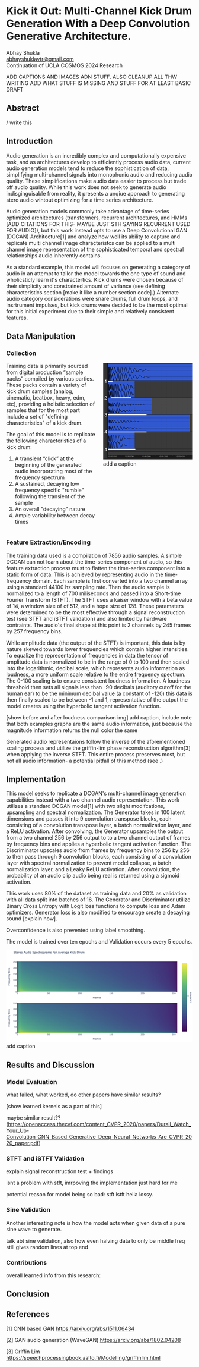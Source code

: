 # Kick it Out: Multi-Channel Kick Drum Generation With a Deep Convolution Generative Architecture.

Abhay Shukla\
abhayshuklavtr@gmail.com\
Continuation of UCLA COSMOS 2024 Research

ADD CAPTIONS AND IMAGES ADN STUFF. ALSO CLEANUP ALL THW WRITING ADD WHAT STUFF IS MISSING AND STUFF FOR AT LEAST BASIC DRAFT

## Abstract

/ write this

## Introduction

Audio generation is an incredibly complex and computationally expensive task, and as architectures develop to efficiently process audio data, current audio generation models tend to reduce the sophistication of data, simplifying multi-channel signals into monophonic audio and reducing audio quality. These simplifications make audio data easier to process but trade off audio quality. While this work does not seek to generate audio indisginguisable from reality, it presents a unqiue approach to generating stero audio wihtout optimizing for a time series architecture.

Audio generation models commonly take advantage of time-series optimized architectures (transformers, recurrent architectures, and HMMs [ADD CITATIONS FOR THIS- MAYBE JUST STH SAYING RECURRENT USED FOR AUDIO]), but this work instead opts to use a Deep Convolutional GAN (DCGAN) Architecture[1] and analyze how well its ability to capture and replicate multi channel image characteristcs can be applied to a multi channel image representation of the sophisticated temporal and spectral relationships audio inherently contains.

As a standard example, this model will focuses on generating a category of audio in an attempt to tailor the model towards the one type of sound and wholicsticly learn it's charactertics. Kick drums were chosen because of their simplicity and constrained amount of variance (see defining characteristics section [make it like a number section code].) Alternate audio category considerations were snare drums, full drum loops, and insrtrument impulses, but kick drums were decided to be the most optimal for this initial experiment due to their simple and relatively consistent features.

## Data Manipulation

### Collection

<div style="display: flex; gap: 20px;">
<div style="width: 50%;">
Training data is primarily sourced from digital production “sample packs” compiled by various parties. These packs contain a variety of kick drum samples (analog, cinematic, beatbox, heavy, edm, etc), providing a holistic selection of samples that for the most part include a set of "defining characteristics" of a kick drum.

<br>

The goal of this model is to replicate the following characteristics of a kick drum:

1. A transient “click” at the beginning of the generated audio incorporating most of the frequency spectrum
2. A sustained, decaying low frequency specific "rumble" following the transient of the sample
3. An overall "decaying" nature
4. Ample variability between decay times
</div>
<div style="width: 50%;">
<img src="static/kick-drum-features.png" width="425">
add a caption
</div>
</div>

### Feature Extraction/Encoding

The training data used is a compilation of 7856 audio samples. A simple DCGAN can not learn about the time-series component of audio, so this feature extraction process must to flatten the time-series component into a static form of data. This is achieved by representing audio in the time-frequency domain. Each sample is first converted into a two channel array using a standard 44100 hz sampling rate. Then the audio sample is normalized to a length of 700 miliseconds and passed into a Short-time Fourier Transform (STFT). The STFT uses a kaiser window with a beta value of 14, a window size of of 512, and a hope size of 128. These paramaters were determined to be the most effective through a signal reconstruction test (see STFT and iSTFT validation) and also limited by hardware contraints. The audio's final shape at this point is 2 channels by 245 frames by 257 frequency bins.

While amplitude data (the output of the STFT) is important, this data is by nature skewed towards lower frequencies which contain higher intensities. To equalize the representation of frequencies in data the tensor of amplitude data is normalized to be in the range of 0 to 100 and then scaled into the logarithmic, decibal scale, which represents audio information as loudness, a more uniform scale relative to the entire frequency spectrum. The 0-100 scaling is to ensure consistent loudness information. A loudness threshold then sets all signals less than -90 decibals (auditory cutoff for the human ear) to be the minimum decibal value (a constant of -120) this data is then finally scaled to be between -1 and 1, representative of the output the model creates using the hyperbolic tangent activation function.

[show before and after loudness comparison img]
add caption, include note that both examples graphs are the same audio information, just because the magnitude information returns the null color the same

Generated audio representaions follow the inverse of the aforementioned scaling process and utilize the griffin-lim phase reconstruction algorithm[3] when applying the inverse STFT. This entire process preserves most, but not all audio information- a potential pitfall of this method (see .)

## Implementation

This model seeks to replicate a DCGAN's multi-channel image generation capabilities instead with a two channel audio representation. This work utilizes a standard DCGAN model[1] with two slight modifcations, upsampling and spectral normalization. The Generator takes in 100 latent dimensions and passes it into 9 convolution transpose blocks, each consisting of a convolution transpose layer, a batch normalization layer, and a ReLU activation. After convolving, the Generator upsamples the output from a two channel 256 by 256 output to to a two channel output of frames by frequency bins and applies a hyperbolic tangent activation function. The Discriminator upscales audio from frames by frequency bins to 256 by 256 to then pass through 9 convolution blocks, each consisting of a convolution layer with spectral normalization to prevent model collapse, a batch normalization layer, and a Leaky ReLU activation. After convolution, the probability of an audio clip audio being real is returned using a sigmoid activation.

This work uses 80% of the dataset as training data and 20% as validation with all data split into batches of 16. The Generator and Discriminator utilize Binary Cross Entropy with Logit loss functions to compute loss and Adam optimizers. Generator loss is also modified to encourage create a decaying sound [explain how].

Overconfidence is also prevented using label smoothing.

The model is trained over ten epochs and Validation occurs every 5 epochs.

![Average Kick Drum](static/average-kick-drum.png)
add caption

## Results and Discussion

### Model Evaluation

what failed, what worked, do other papers have similar results?

[show learned kernels as a part of this]

maybe similar result??
(https://openaccess.thecvf.com/content_CVPR_2020/papers/Durall_Watch_Your_Up-Convolution_CNN_Based_Generative_Deep_Neural_Networks_Are_CVPR_2020_paper.pdf)

### STFT and iSTFT Validation

explain signal reconstruction test + findings

isnt a problem with stft, imrpoving the implementation just hard for me

potential reason for model being so bad: stft istft hella lossy.

### Sine Validation

Another interesting note is how the model acts when given data of a pure sine wave to generate.

talk abt sine validation, also how even halving data to only be middle freq still gives random lines at top end

### Contributions

overall learned info from this research:

## Conclusion

## References

<a id="1">[1]</a> CNN based GAN
https://arxiv.org/abs/1511.06434

<a id="2">[2]</a> GAN audio generation (WaveGAN)
https://arxiv.org/abs/1802.04208

<a id="3">[3]</a> Griffin Lim
https://speechprocessingbook.aalto.fi/Modelling/griffinlim.html
